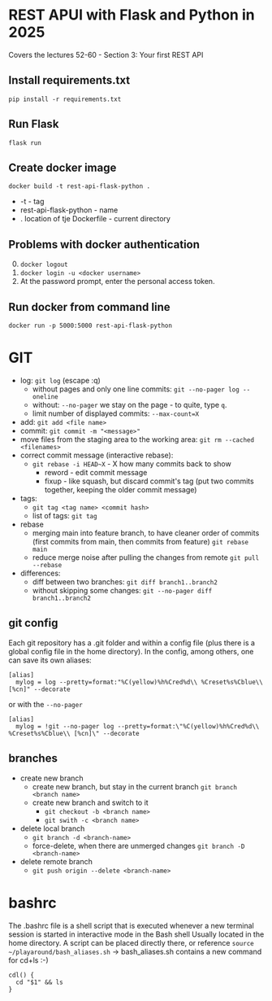 # REST APUI with Flask and Python in 2025
Covers the lectures 52-60 - Section 3: Your first REST API

## Install requirements.txt
 `pip install -r requirements.txt`
 
## Run Flask
`flask run`

## Create docker image
 `docker build -t rest-api-flask-python .`
 - -t - tag
 - rest-api-flask-python - name
 - . location of tje Dockerfile - current directory

## Problems with docker authentication
0. `docker logout`
1. `docker login -u <docker username>`
2. At the password prompt, enter the personal access token.

## Run docker from command line
 `docker run -p 5000:5000 rest-api-flask-python`



# GIT 
- log: `git log` (escape :q) 
  - without pages and only one line commits: `git --no-pager log --oneline`
  - without: `--no-pager` we stay on the page - to quite, type `q`.
  - limit number of displayed commits: `--max-count=X`
- add: `git add <file name>`
- commit: `git commit -m "<message>"`
- move files from the staging area to the working area: `git rm --cached <filenames>`
- correct commit message (interactive rebase): 
  - `git rebase -i HEAD~X` - X how many commits back to show
    - reword - edit commit message
    - fixup - like squash, but discard commit's tag (put two commits together, keeping the older commit message)
- tags: 
  - `git tag <tag name> <commit hash>`
  - list of tags: `git tag`
- rebase
  - merging main into feature branch, to have cleaner order of commits (first commits from main, then commits from feature) `git rebase main`
  - reduce merge noise after pulling the changes from remote `git pull --rebase`
- differences: 
  - diff between two branches: `git diff branch1..branch2`
  - without skipping some changes: `git --no-pager diff branch1..branch2`

## git config 
Each git repository has a .git folder and within a config file (plus there is a global config file in the home directory). In the config, among others, one can save its own aliases:
```
[alias] 
  mylog = log --pretty=format:"%C(yellow)%h%Cred%d\\ %Creset%s%Cblue\\ [%cn]" --decorate
```
or with the `--no-pager`
```
[alias] 
  mylog = !git --no-pager log --pretty=format:\"%C(yellow)%h%Cred%d\\ %Creset%s%Cblue\\ [%cn]\" --decorate
```
## branches
- create new branch 
  - create new branch, but stay in the current branch `git branch <branch name>`
  - create new branch and switch to it 
    - `git checkout -b <branch name>`
    - `git swith -c <branch name>`
- delete local branch
  - `git branch -d <branch-name>`
  - force-delete, when there are unmerged changes `git branch -D <branch-name>`
- delete remote branch 
  - `git push origin --delete <branch-name>`
  
# bashrc
The .bashrc file is a shell script that is executed whenever a new terminal session is started in interactive mode in the Bash shell
Usually located in the home directory. A script can be placed directly there, or reference `source ~/playaround/bash_aliases.sh` ->
bash_aliases.sh contains a new command for cd+ls :-) 
``` 
cdl() {
  cd "$1" && ls
}
```
